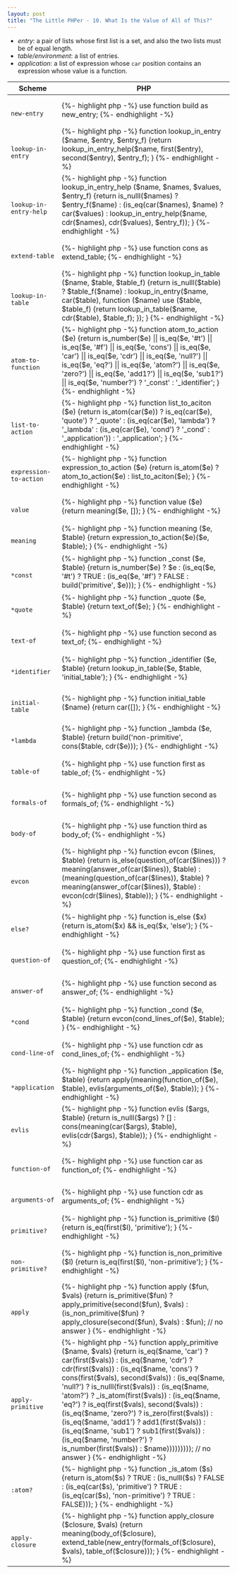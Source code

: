 ```yaml
---
layout: post
title: "The Little PHPer - 10. What Is the Value of All of This?"
---
```


<style>
.post-title {
    font-size: 34px;
}
</style>

<ul>
<li>
<i>entry</i>: a pair of lists whose first list is a set, and also the two lists must be of equal length.
</li>
<li>
<i>table/environment</i>: a list of entries.
</li>
<li>
<i>application</i>: a list of expression whose <code class="primitive">car</code> position contains an expression whose value is a function.
</li>
</ul>
<table>
    <thead>
        <tr>
            <th>
                Scheme
            </th>
            <th>
                PHP
            </th>
        </tr>
    </thead>
    <tbody>
        <tr>
            <td>
            <code>
            new-entry
            </code>
            </td>
            <td>
            {%- highlight php -%}
use function build as new_entry;
            {%- endhighlight -%}
            </td>
        </tr>
        <tr>
            <td>
            <code>
            lookup-in-entry
            </code>
            </td>
            <td>
            {%- highlight php -%}
function lookup_in_entry
($name, $entry, $entry_f) 
{return 
    lookup_in_entry_help($name,
                         first($entry), 
                         second($entry), 
                         $entry_f);
}
            {%- endhighlight -%}
            </td>
        </tr>
        <tr>
            <td>
            <code>
            lookup-in-entry-help
            </code>
            </td>
            <td>
            {%- highlight php -%}
function lookup_in_entry_help
($name, $names, $values, $entry_f) 
{return
    is_nulll($names) ? $entry_f($name)
    : (is_eq(car($names), $name) ? car($values)
      : lookup_in_entry_help($name,
                             cdr($names), 
                             cdr($values),
                             $entry_f));
}
            {%- endhighlight -%}
            </td>
        </tr>
        <tr>
            <td>
            <code>
            extend-table
            </code>
            </td>
            <td>
            {%- highlight php -%}
use function cons as extend_table;
            {%- endhighlight -%}
            </td>
        </tr>
        <tr>
            <td>
            <code>
            lookup-in-table
            </code>
            </td>
            <td>
            {%- highlight php -%}
function lookup_in_table
($name, $table, $table_f)
{return
    is_nulll($table) ? $table_f($name)
    : lookup_in_entry($name, car($table), 
                      function ($name) use ($table, $table_f)
                      {return 
                          lookup_in_table($name, 
                                          cdr($table), 
                                          $table_f);
                      });
}
            {%- endhighlight -%}
            </td>
        </tr>
        <tr>
            <td>
            <code>
            atom-to-function
            </code>
            </td>
            <td>
            {%- highlight php -%}
function atom_to_action
($e)
{return
    is_number($e)
    ||  is_eq($e, '#t')
    ||  is_eq($e, '#f')
    ||  is_eq($e, 'cons')
    ||  is_eq($e, 'car')
    ||  is_eq($e, 'cdr')
    ||  is_eq($e, 'null?')
    ||  is_eq($e, 'eq?')
    ||  is_eq($e, 'atom?')
    ||  is_eq($e, 'zero?')
    ||  is_eq($e, 'add1?')
    ||  is_eq($e, 'sub1?')
    ||  is_eq($e, 'number?') ? 
      '_const'
    : '_identifier';
}
            {%- endhighlight -%}
            </td>
        </tr>
        <tr>
            <td>
            <code>
            list-to-action
            </code>
            </td>
            <td>
            {%- highlight php -%}
function list_to_aciton 
($e)
{return
    is_atom(car($e)) ? 
        is_eq(car($e), 'quote') ? '_quote'
        : (is_eq(car($e), 'lambda') ? '_lambda' 
          : (is_eq(car($e), 'cond') ? '_cond'
            : '_application'))
    : '_application';
}
            {%- endhighlight -%}
            </td>
        </tr>
        <tr>
            <td>
            <code>
            expression-to-action
            </code>
            </td>
            <td>
            {%- highlight php -%}
function expression_to_action
($e)
{return
    is_atom($e) ? atom_to_action($e)
    : list_to_aciton($e);
}
            {%- endhighlight -%}
            </td>
        </tr>
        <tr>
            <td>
            <code>
            value
            </code>
            </td>
            <td>
            {%- highlight php -%}
function value
($e)
{return
    meaning($e, []);
}
            {%- endhighlight -%}
            </td>
        </tr>
        <tr>
            <td>
            <code>
            meaning
            </code>
            </td>
            <td>
            {%- highlight php -%}
function meaning
($e, $table)
{return
    expression_to_action($e)($e, $table);
}
            {%- endhighlight -%}
            </td>
        </tr>
        <tr>
            <td>
            <code>
            *const
            </code>
            </td>
            <td>
            {%- highlight php -%}
function _const
($e, $table)
{return
    is_number($e) ? $e
    : (is_eq($e, '#t') ? TRUE
      : (is_eq($e, '#f') ? FALSE
        : build('primitive', $e)));
}
            {%- endhighlight -%}
            </td>
        </tr>
        <tr>
            <td>
            <code>
            *quote
            </code>
            </td>
            <td>
            {%- highlight php -%}
function _quote
($e, $table)
{return
    text_of($e);
}
            {%- endhighlight -%}
            </td>
        </tr>
        <tr>
            <td>
            <code>
            text-of
            </code>
            </td>
            <td>
            {%- highlight php -%}
use function second as text_of;
            {%- endhighlight -%}
            </td>
        </tr>
        <tr>
            <td>
            <code>
            *identifier
            </code>
            </td>
            <td>
            {%- highlight php -%}
function _identifier
($e, $table) 
{return
    lookup_in_table($e, $table, 'initial_table');
}
            {%- endhighlight -%}
            </td>
        </tr>
        <tr>
            <td>
            <code>
            initial-table
            </code>
            </td>
            <td>
            {%- highlight php -%}
function initial_table
($name)
{return
    car([]);
}
            {%- endhighlight -%}
            </td>
        </tr>
        <tr>
            <td>
            <code>
            *lambda
            </code>
            </td>
            <td>
            {%- highlight php -%}
function _lambda
($e, $table)
{return
    build('non-primitive', cons($table, cdr($e)));
}
            {%- endhighlight -%}
            </td>
        </tr>
        <tr>
            <td>
            <code>
            table-of
            </code>
            </td>
            <td>
            {%- highlight php -%}
use function first as table_of;
            {%- endhighlight -%}
            </td>
        </tr>
        <tr>
            <td>
            <code>
            formals-of
            </code>
            </td>
            <td>
            {%- highlight php -%}
use function second as formals_of;
            {%- endhighlight -%}
            </td>
        </tr>
        <tr>
            <td>
            <code>
            body-of
            </code>
            </td>
            <td>
            {%- highlight php -%}
use function third as body_of;
            {%- endhighlight -%}
            </td>
        </tr>
        <tr>
            <td>
            <code>
            evcon
            </code>
            </td>
            <td>
            {%- highlight php -%}
function evcon
($lines, $table)
{return
    is_else(question_of(car($lines))) ? 
      meaning(answer_of(car($lines)), $table)
    : (meaning(question_of(car($lines)), $table) ?
        meaning(answer_of(car($lines)), $table)
      : evcon(cdr($lines), $table));
}
            {%- endhighlight -%}
            </td>
        </tr>
        <tr>
            <td>
            <code>
            else?
            </code>
            </td>
            <td>
            {%- highlight php -%}
function is_else
($x)
{return
    is_atom($x) && is_eq($x, 'else');
}
            {%- endhighlight -%}
            </td>
        </tr>
        <tr>
            <td>
            <code>
            question-of
            </code>
            </td>
            <td>
            {%- highlight php -%}
use function first as question_of;
            {%- endhighlight -%}
            </td>
        </tr>
        <tr>
            <td>
            <code>
            answer-of
            </code>
            </td>
            <td>
            {%- highlight php -%}
use function second as answer_of;
            {%- endhighlight -%}
            </td>
        </tr>
        <tr>
            <td>
            <code>
            *cond
            </code>
            </td>
            <td>
            {%- highlight php -%}
function _cond
($e, $table)
{return
    evcon(cond_lines_of($e), $table);
}
            {%- endhighlight -%}
            </td>
        </tr>
        <tr>
            <td>
            <code>
            cond-line-of
            </code>
            </td>
            <td>
            {%- highlight php -%}
use function cdr as cond_lines_of;
            {%- endhighlight -%}
            </td>
        </tr>
        <tr>
            <td>
            <code>
            *application
            </code>
            </td>
            <td>
            {%- highlight php -%}
function _application
($e, $table)
{return
    apply(meaning(function_of($e), $table),
          evlis(arguments_of($e), $table));
}
            {%- endhighlight -%}
            </td>
        </tr>
        <tr>
            <td>
            <code>
            evlis
            </code>
            </td>
            <td>
            {%- highlight php -%}
function evlis
($args, $table)
{return
    is_nulll($args) ? []
    : cons(meaning(car($args), $table),
           evlis(cdr($args), $table));
}
            {%- endhighlight -%}
            </td>
        </tr>
        <tr>
            <td>
            <code>
            function-of
            </code>
            </td>
            <td>
            {%- highlight php -%}
use function car as function_of;
            {%- endhighlight -%}
            </td>
        </tr>
        <tr>
            <td>
            <code>
            arguments-of
            </code>
            </td>
            <td>
            {%- highlight php -%}
use function cdr as arguments_of;
            {%- endhighlight -%}
            </td>
        </tr>
        <tr>
            <td>
            <code>
            primitive?
            </code>
            </td>
            <td>
            {%- highlight php -%}
function is_primitive
($l)
{return
    is_eq(first($l), 'primitive');
}
            {%- endhighlight -%}
            </td>
        </tr>
        <tr>
            <td>
            <code>
            non-primitive?
            </code>
            </td>
            <td>
            {%- highlight php -%}
function is_non_primitive
($l)
{return
    is_eq(first($l), 'non-primitive');
}
            {%- endhighlight -%}
            </td>
        </tr>
        <tr>
            <td>
            <code>
            apply
            </code>
            </td>
            <td>
            {%- highlight php -%}
function apply
($fun, $vals)
{return
    is_primitive($fun) ?
      apply_primitive(second($fun), $vals)
    : (is_non_primitive($fun) ?
        apply_closure(second($fun), $vals)
      : $fun);  // no answer
}
            {%- endhighlight -%}
            </td>
        </tr>
        <tr>
            <td>
            <code>
            apply-primitive
            </code>
            </td>
            <td>
            {%- highlight php -%}
function apply_primitive
($name, $vals)
{return
    is_eq($name, 'car') ? car(first($vals))
    : (is_eq($name, 'cdr') ? cdr(first($vals))
    : (is_eq($name, 'cons') ? cons(first($vals), second($vals))
    : (is_eq($name, 'null?') ? is_nulll(first($vals))
    : (is_eq($name, 'atom?') ? _is_atom(first($vals))
    : (is_eq($name, 'eq?') ? is_eq(first($vals), second($vals))
    : (is_eq($name, 'zero?') ? is_zero(first($vals))
    : (is_eq($name, 'add1') ? add1(first($vals))
    : (is_eq($name, 'sub1') ? sub1(first($vals))
    : (is_eq($name, 'number?') ? is_number(first($vals))
    : $name))))))))); // no answer
}
            {%- endhighlight -%}
            </td>
        </tr>
        <tr>
            <td>
            <code>
            :atom?
            </code>
            </td>
            <td>
            {%- highlight php -%}
function _is_atom
($s)
{return
    is_atom($s) ? TRUE
    : (is_nulll($s) ? FALSE
      : (is_eq(car($s), 'primitive') ? TRUE
        : (is_eq(car($s), 'non-primitive') ? TRUE
          : FALSE)));
}
            {%- endhighlight -%}
            </td>
        </tr>
        <tr>
            <td>
            <code>
            apply-closure
            </code>
            </td>
            <td>
            {%- highlight php -%}
function apply_closure
($closure, $vals)
{return
    meaning(body_of($closure),
            extend_table(new_entry(formals_of($closure),
                                   $vals),
                         table_of($closure)));
}
            {%- endhighlight -%}
            </td>
        </tr>
    </tbody>
</table>

